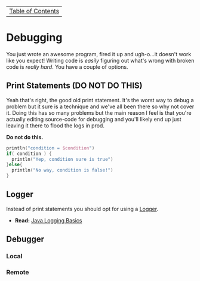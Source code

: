 <table><tr><td><a href="https://github.com/JahnelGroup/journey-through-spring">Table of Contents</a></td></tr></table>

Debugging
======
You just wrote an awesome program, fired it up and ugh-o...it doesn't work like you expect! Writing code is *easily* figuring out what's wrong with broken code is *really hard*. You have a couple of options.

## Print Statements (DO NOT DO THIS)
Yeah that's right, the good old print statement. It's the worst way to debug a problem but it sure is a technique and we've all been there so why not cover it. Doing this has so many problems but the main reason I feel is that you're actually editing source-code for debugging and you'll likely end up just leaving it there to flood the logs in prod. 

**Do not do this.**

```kotlin
println("condition = $condition")
if( condition ) {
  println("Yep, condition sure is true")
}else{
  println("No way, condition is false!")
}
```

## Logger
Instead of print statements you should opt for using a [Logger](https://en.wikipedia.org/wiki/Java_logging_framework).

* **Read:** [Java Logging Basics](https://www.loggly.com/ultimate-guide/java-logging-basics/)

## Debugger

### Local

### Remote
